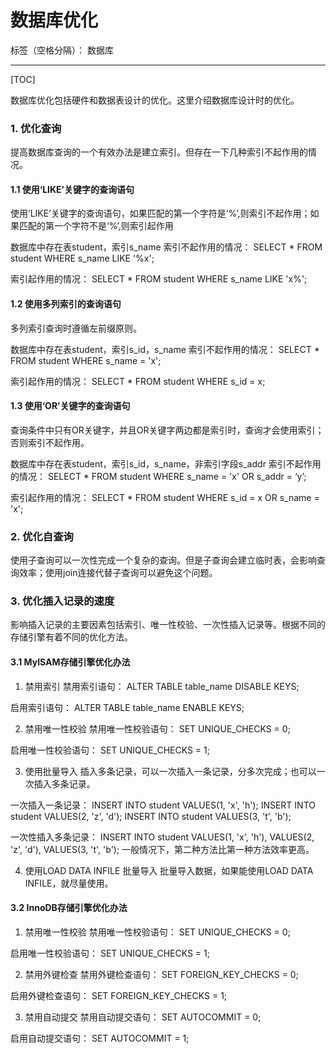 ﻿# 数据库优化

标签（空格分隔）： 数据库

---
[TOC]

数据库优化包括硬件和数据表设计的优化。这里介绍数据库设计时的优化。

### 1. 优化查询
提高数据库查询的一个有效办法是建立索引。但存在一下几种索引不起作用的情况。

#### 1.1 使用‘LIKE’关键字的查询语句
使用‘LIKE’关键字的查询语句，如果匹配的第一个字符是‘%’,则索引不起作用；如果匹配的第一个字符不是‘%’,则索引起作用

数据库中存在表student，索引s_name
索引不起作用的情况：
SELECT * FROM student WHERE s_name LIKE '%x';

索引起作用的情况：
SELECT * FROM student WHERE s_name LIKE 'x%';

#### 1.2 使用多列索引的查询语句
多列索引查询时遵循左前缀原则。

数据库中存在表student，索引s_id，s_name
索引不起作用的情况：
SELECT * FROM student WHERE s_name = 'x';

索引起作用的情况：
SELECT * FROM student WHERE s_id = x;

#### 1.3 使用‘OR’关键字的查询语句
查询条件中只有OR关键字，并且OR关键字两边都是索引时，查询才会使用索引；否则索引不起作用。

数据库中存在表student，索引s_id，s_name，非索引字段s_addr
索引不起作用的情况：
SELECT * FROM student WHERE s_name = 'x' OR s_addr = ‘y’;

索引起作用的情况：
SELECT * FROM student WHERE s_id = x OR s_name = 'x';

### 2. 优化自查询
使用子查询可以一次性完成一个复杂的查询。但是子查询会建立临时表，会影响查询效率；使用join连接代替子查询可以避免这个问题。

### 3. 优化插入记录的速度
影响插入记录的主要因素包括索引、唯一性校验、一次性插入记录等。根据不同的存储引擎有着不同的优化方法。

#### 3.1 MyISAM存储引擎优化办法

1. 禁用索引
禁用索引语句：
ALTER TABLE table_name DISABLE KEYS;

 启用索引语句：
ALTER TABLE table_name ENABLE KEYS;

2. 禁用唯一性校验
禁用唯一性校验语句：
SET UNIQUE_CHECKS = 0;

 启用唯一性校验语句：
SET UNIQUE_CHECKS = 1;

3. 使用批量导入
插入多条记录，可以一次插入一条记录，分多次完成；也可以一次插入多条记录。

 一次插入一条记录：
INSERT INTO student VALUES(1, 'x', 'h');
INSERT INTO student VALUES(2, 'z', 'd');
INSERT INTO student VALUES(3, 't', 'b');

 一次性插入多条记录：
INSERT INTO student
VALUES(1, 'x', 'h'),
VALUES(2, 'z', 'd'),
VALUES(3, 't', 'b');
一般情况下，第二种方法比第一种方法效率更高。

4. 使用LOAD DATA INFILE 批量导入
批量导入数据，如果能使用LOAD DATA INFILE，就尽量使用。

#### 3.2 InnoDB存储引擎优化办法

1. 禁用唯一性校验
禁用唯一性校验语句：
SET UNIQUE_CHECKS = 0;

 启用唯一性校验语句：
SET UNIQUE_CHECKS = 1;

2. 禁用外键检查
禁用外键检查语句：
SET FOREIGN_KEY_CHECKS = 0;

 启用外键检查语句：
SET FOREIGN_KEY_CHECKS = 1;

3. 禁用自动提交
禁用自动提交语句：
SET AUTOCOMMIT = 0;

 启用自动提交语句：
SET AUTOCOMMIT = 1;
